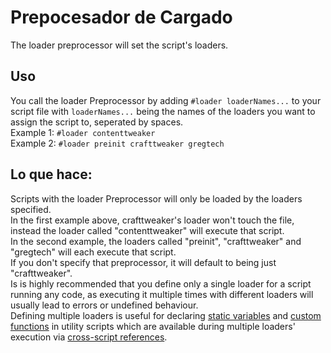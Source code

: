 # Prepocesador de Cargado 

The loader preprocessor will set the script's loaders.

## Uso

You call the loader Preprocessor by adding `#loader loaderNames...` to your script file with `loaderNames...` being the names of the loaders you want to assign the script to, seperated by spaces.  
Example 1: `#loader contenttweaker`  
Example 2: `#loader preinit crafttweaker gregtech`

## Lo que hace:

Scripts with the loader Preprocessor will only be loaded by the loaders specified.  
In the first example above, crafttweaker's loader won't touch the file, instead the loader called "contenttweaker" will execute that script.  
In the second example, the loaders called "preinit", "crafttweaker" and "gregtech" will each execute that script.  
If you don't specify that preprocessor, it will default to being just "crafttweaker".  
Is is highly recommended that you define only a single loader for a script running any code, as executing it multiple times with different loaders will usually lead to errors or undefined behaviour.  
Defining multiple loaders is useful for declaring [static variables](/AdvancedFunctions/Global_Static_Variables/) and [custom functions](/AdvancedFunctions/Custom_Functions/) in utility scripts which are available during multiple loaders' execution via [cross-script references](/AdvancedFunctions/Cross-Script_Reference/).